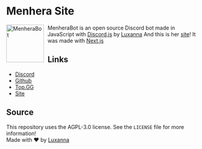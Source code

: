 # Menhera Site

<img width="100" height="100" align="left" style="float: left; margin: 0 10px 0 0;" alt="MenheraBot" src="https://i.imgur.com/jjgBki0.png">

MenheraBot is an open source Discord bot made in JavaScript with [Discord.js](https://discord.js.org) by [Luxanna](https://github.com/ySnoopyDogy)
And this is her [site](https://menhera-site.vercel.app/)! It was made with [Next.js](https://nextjs.org/)

## Links

- [Discord](https://discord.gg/fZMdQbA)
- [Github](https://github.com/ySnoopyDogy/MenheraBot)
- [Top.GG](https://top.gg/bot/708014856711962654)
- [Site](https://menhera-site.vercel.app/)

## Source

This repository uses the AGPL-3.0 license. See the `LICENSE` file for more information!
<br />
Made with ❤️ by [Luxanna](https://github.com/ySnoopyDogy)
